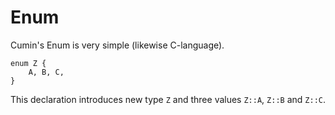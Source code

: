 # Enum

Cumin's Enum is very simple (likewise C-language).

```rust,noplaypen
enum Z {
    A, B, C,
}
```

This declaration introduces new type `Z` and three values
`Z::A`, `Z::B` and `Z::C`.


